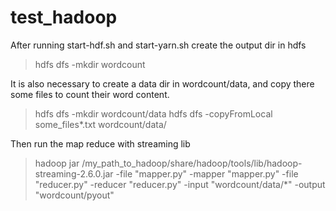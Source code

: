 # test_hadoop
After running start-hdf.sh and start-yarn.sh create the output dir in hdfs
> hdfs dfs -mkdir wordcount

It is also necessary to create a data dir in wordcount/data, and copy there some files to count their word content.
> hdfs dfs -mkdir wordcount/data
> hdfs dfs -copyFromLocal some_files*.txt wordcount/data/

Then run the map reduce with streaming lib
> hadoop jar /my_path_to_hadoop/share/hadoop/tools/lib/hadoop-streaming-2.6.0.jar -file "mapper.py" -mapper "mapper.py" -file "reducer.py" -reducer "reducer.py" -input "wordcount/data/*" -output "wordcount/pyout"
